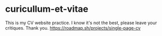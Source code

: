 ﻿# curicullum-et-vitae
This is my CV website practice. I know it's not the best, please leave your critiques. Thank you.
https://roadmap.sh/projects/single-page-cv
